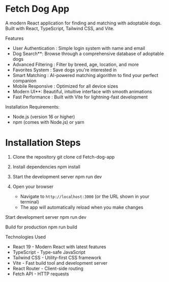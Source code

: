 # Fetch Dog App

A modern React application for finding and matching with adoptable dogs. Built with React, TypeScript, Tailwind CSS, and Vite.

 Features

-  User Authentication : Simple login system with name and email
-  Dog Search**: Browse through a comprehensive database of adoptable dogs
-  Advanced Filtering : Filter by breed, age, location, and more
-  Favorites System : Save dogs you're interested in
-  Smart Matching  : AI-powered matching algorithm to find your perfect companion
-  Mobile Responsive : Optimized for all device sizes
-  Modern UI**: Beautiful, intuitive interface with smooth animations
-  Fast Performance : Built with Vite for lightning-fast development

Installation Requirements:
- Node.js (version 16 or higher)
- npm (comes with Node.js) or yarn

# Installation Steps

1. Clone the repository
   git clone <repository-url>
   cd Fetch-dog-app


2. Install dependencies
   npm install
   

3. Start the development server
   npm run dev
   

4. Open your browser
   - Navigate to `http://localhost:3000` (or the URL shown in your terminal)
   - The app will automatically reload when you make changes


Start development server
npm run dev

 Build for production
npm run build


 

Technologies Used

- React 19 - Modern React with latest features
- TypeScript - Type-safe JavaScript
- Tailwind CSS - Utility-first CSS framework
- Vite - Fast build tool and development server
- React Router - Client-side routing
- Fetch API - HTTP requests


